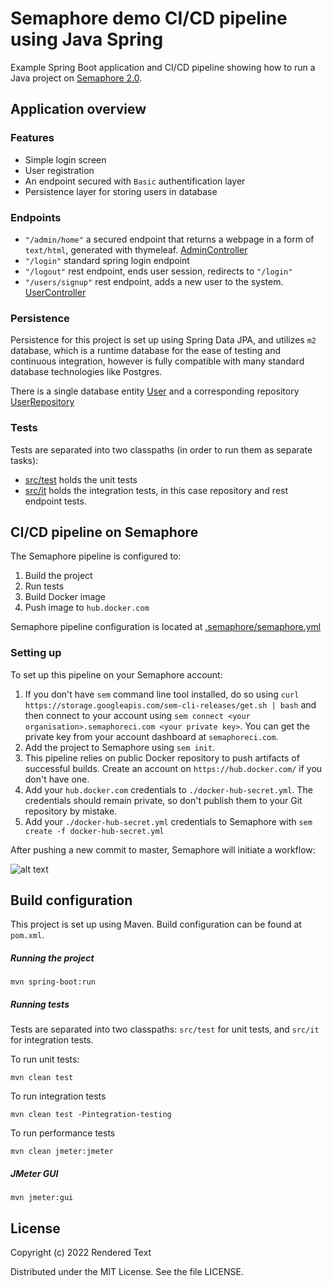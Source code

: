 # Semaphore demo CI/CD pipeline using Java Spring

Example Spring Boot application and CI/CD pipeline showing how to run a Java
project on [Semaphore 2.0](https://semaphoreci.com).

## Application overview

### Features

 - Simple login screen
 - User registration
 - An endpoint secured with `Basic` authentification layer
 - Persistence layer for storing users in database
 
### Endpoints

 - `"/admin/home"` a secured endpoint that returns a webpage in a form of `text/html`, generated with thymeleaf. [AdminController](src/main/java/com/example/springpipelinedemo/controller/AdminController.java)
 - `"/login"` standard spring login endpoint 
 - `"/logout"` rest endpoint, ends user session, redirects to `"/login"` 
 - `"/users/signup"` rest endpoint, adds a new user to the system. [UserController](src/main/java/com/example/springpipelinedemo/controller/UserController.java)

### Persistence
 
 Persistence for this project is set up using Spring Data JPA, and utilizes `m2` database,
 which is a runtime database for the ease of testing and continuous integration, however is fully compatible with many 
 standard database technologies like Postgres.
 
 There is a single database entity [User](src/main/java/com/example/springpipelinedemo/model/User.java)
  and a corresponding repository [UserRepository](src/main/java/com/example/springpipelinedemo/repository/UserRepository.java)

### Tests

  Tests are separated into two classpaths (in order to run them as separate tasks): 
   - [src/test](src/test) holds the unit tests
   - [src/it](src/it) holds the integration tests, in this case repository and rest endpoint tests.


## CI/CD pipeline on Semaphore

The Semaphore pipeline is configured to:

  1. Build the project
  2. Run tests
  3. Build Docker image
  4. Push image to `hub.docker.com`

Semaphore pipeline configuration is located at
[.semaphore/semaphore.yml](.semaphore/semaphore.yml)

### Setting up

To set up this pipeline on your Semaphore account:

  1. If you don't have `sem` command line tool installed, do so using `curl
     https://storage.googleapis.com/sem-cli-releases/get.sh | bash` and then
     connect to your account using `sem connect <your
     organisation>.semaphoreci.com <your private key>`. You can get the private
     key from your account dashboard at `semaphoreci.com`.
  2. Add the project to Semaphore using `sem init`.
  3. This pipeline relies on public Docker repository to push artifacts of successful builds. Create an account on `https://hub.docker.com/` if you don't have one.
  4. Add your `hub.docker.com` credentials to `./docker-hub-secret.yml`. The credentials should remain private, so don't publish them to your Git repository by mistake.
  5. Add your `./docker-hub-secret.yml` credentials to Semaphore with `sem create -f docker-hub-secret.yml`
  
  
After pushing a new commit to master, Semaphore will initiate a workflow:

![alt text](assets/pipeline-result.png)


## Build configuration

This project is set up using Maven. Build configuration can be found at `pom.xml`.

##### Running the project

  `mvn spring-boot:run`

##### Running tests

Tests are separated into two classpaths: `src/test` for unit tests, and `src/it` for integration tests. 

To run unit tests:

  `mvn clean test`
  
To run integration tests

   `mvn clean test -Pintegration-testing`
   
To run performance tests 

   `mvn clean jmeter:jmeter`
  
##### JMeter GUI
  `mvn jmeter:gui`

## License

Copyright (c) 2022 Rendered Text

Distributed under the MIT License. See the file LICENSE.
